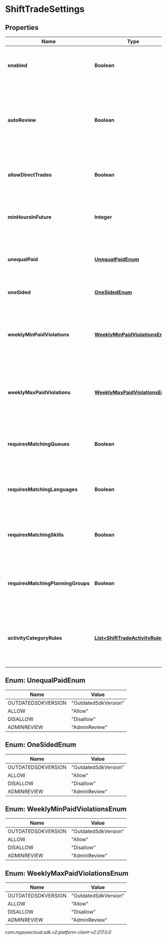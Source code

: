 # ShiftTradeSettings


## Properties

| Name | Type | Description | Notes |
| ------------ | ------------- | ------------- | ------------- |
| **enabled** | **Boolean** | Whether shift trading is enabled for this management unit |  [optional] |
| **autoReview** | **Boolean** | Whether automatic shift trade review is enabled according to the rules defined in for this management unit |  [optional] |
| **allowDirectTrades** | **Boolean** | Whether direct shift trades between agents are allowed |  [optional] |
| **minHoursInFuture** | **Integer** | The minimum number of hours in the future shift trades are allowed |  [optional] |
| **unequalPaid** | [**UnequalPaidEnum**](#Enum--UnequalPaidEnum) | How to handle shift trades which involve unequal paid times |  [optional] |
| **oneSided** | [**OneSidedEnum**](#Enum--OneSidedEnum) | How to handle one-sided shift trades |  [optional] |
| **weeklyMinPaidViolations** | [**WeeklyMinPaidViolationsEnum**](#Enum--WeeklyMinPaidViolationsEnum) | How to handle shift trades which result in violations of weekly minimum paid time constraint |  [optional] |
| **weeklyMaxPaidViolations** | [**WeeklyMaxPaidViolationsEnum**](#Enum--WeeklyMaxPaidViolationsEnum) | How to handle shift trades which result in violations of weekly maximum paid time constraint |  [optional] |
| **requiresMatchingQueues** | **Boolean** | Whether to constrain shift trades to agents with matching queues |  [optional] |
| **requiresMatchingLanguages** | **Boolean** | Whether to constrain shift trades to agents with matching languages |  [optional] |
| **requiresMatchingSkills** | **Boolean** | Whether to constrain shift trades to agents with matching skills |  [optional] |
| **requiresMatchingPlanningGroups** | **Boolean** | Whether to constrain shift trades to agents with matching planning groups |  [optional] |
| **activityCategoryRules** | [**List&lt;ShiftTradeActivityRule&gt;**](ShiftTradeActivityRule) | Rules that specify what to do with activity categories that are part of a shift defined in a trade |  [optional] |


## Enum: UnequalPaidEnum

| Name | Value |
| ---- | ----- |
| OUTDATEDSDKVERSION | &quot;OutdatedSdkVersion&quot; | 
| ALLOW | &quot;Allow&quot; | 
| DISALLOW | &quot;Disallow&quot; | 
| ADMINREVIEW | &quot;AdminReview&quot; | 


## Enum: OneSidedEnum

| Name | Value |
| ---- | ----- |
| OUTDATEDSDKVERSION | &quot;OutdatedSdkVersion&quot; | 
| ALLOW | &quot;Allow&quot; | 
| DISALLOW | &quot;Disallow&quot; | 
| ADMINREVIEW | &quot;AdminReview&quot; | 


## Enum: WeeklyMinPaidViolationsEnum

| Name | Value |
| ---- | ----- |
| OUTDATEDSDKVERSION | &quot;OutdatedSdkVersion&quot; | 
| ALLOW | &quot;Allow&quot; | 
| DISALLOW | &quot;Disallow&quot; | 
| ADMINREVIEW | &quot;AdminReview&quot; | 


## Enum: WeeklyMaxPaidViolationsEnum

| Name | Value |
| ---- | ----- |
| OUTDATEDSDKVERSION | &quot;OutdatedSdkVersion&quot; | 
| ALLOW | &quot;Allow&quot; | 
| DISALLOW | &quot;Disallow&quot; | 
| ADMINREVIEW | &quot;AdminReview&quot; | 




_com.mypurecloud.sdk.v2:platform-client-v2:217.0.0_
